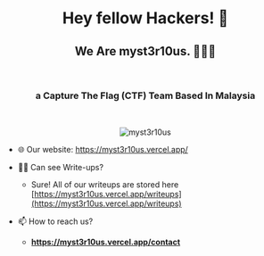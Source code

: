 <h1 align="center">
  Hey fellow Hackers! 👋 <br>
  <h2 align="center">We Are myst3r10us. 👨🏻‍💻 </h2>
</h1>
<br>

<h3 align="center">a Capture The Flag (CTF) Team Based In Malaysia</h3>
<br>

<p align="center"> <img src="https://komarev.com/ghpvc/?username=myst3r10us&label=Profile%20views&color=0e75b6&style=flat" alt="myst3r10us" /> </p>

- 🌐 Our website: https://myst3r10us.vercel.app/

- 👨‍💻 Can see Write-ups?
  -  Sure! All of our writeups are stored here [https://myst3r10us.vercel.app/writeups](https://myst3r10us.vercel.app/writeups)

- 📫 How to reach us?
  - **https://myst3r10us.vercel.app/contact**

<!-- Soon 
<h3 align="left">Connect with me:</h3>
<p align="left">
</p>
-->
